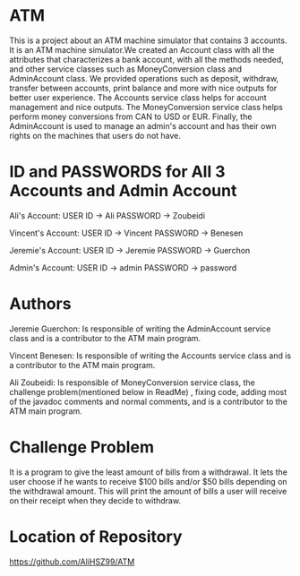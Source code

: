 # ATM

This is a project about an ATM machine simulator that contains 3 accounts. 
It is an ATM machine simulator.We created an Account class with all the 
attributes that characterizes a bank account, with all the methods needed, and 
other service classes such as MoneyConversion class and AdminAccount class. 
We provided operations such as deposit, withdraw, transfer between accounts, print
balance and more with nice outputs for better user experience. The Accounts service
class helps for account management and nice outputs. The MoneyConversion service class
helps perform money conversions from CAN to USD or EUR. Finally, the AdminAccount is
used to manage an admin's account and has their own rights on the machines that users
do not have.

# ID and PASSWORDS for All 3 Accounts and Admin Account

Ali's Account:     USER ID -> Ali          PASSWORD -> Zoubeidi

Vincent's Account: USER ID -> Vincent      PASSWORD -> Benesen

Jeremie's Account: USER ID -> Jeremie      PASSWORD -> Guerchon

Admin's Account:   USER ID -> admin        PASSWORD -> password

# Authors

Jeremie Guerchon: Is responsible of writing the AdminAccount service 
                  class and is a contributor to the ATM main program.
         
Vincent Benesen: Is responsible of writing the Accounts service class 
                 and is a contributor to the ATM main program.
                 
Ali Zoubeidi: Is responsible of MoneyConversion service class, the challenge
              problem(mentioned below in ReadMe) , fixing code, 
              adding most of the javadoc comments and normal comments, and
              is a contributor to the ATM main program.
              
# Challenge Problem 

It is a program to give the least amount of bills from a withdrawal. It lets
the user choose if he wants to receive $100 bills and/or $50 bills depending
on the withdrawal amount. This will print the amount of bills a user will
receive on their receipt when they decide to withdraw.

# Location of Repository

https://github.com/AliHSZ99/ATM
                 
                 
